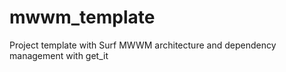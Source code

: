 # mwwm_template

Project template with Surf MWWM architecture and dependency management with get_it

